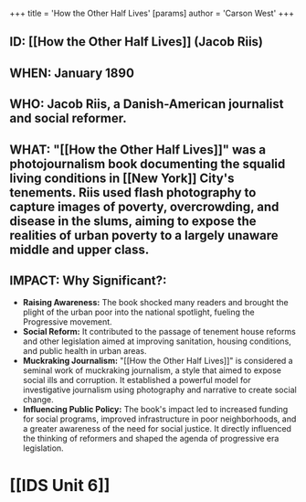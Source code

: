 +++
 title = 'How the Other Half Lives'
[params]
	author = 'Carson West'
+++
## ID: [[How the Other Half Lives]] (Jacob Riis)

## WHEN: January 1890

## WHO: Jacob Riis, a Danish-American journalist and social reformer.

## WHAT:  "[[How the Other Half Lives]]" was a photojournalism book documenting the squalid living conditions in [[New York]] City's tenements. Riis used flash photography to capture images of poverty, overcrowding, and disease in the slums, aiming to expose the realities of urban poverty to a largely unaware middle and upper class.

## IMPACT: Why Significant?:
* **Raising Awareness:** The book shocked many readers and brought the plight of the urban poor into the national spotlight, fueling the Progressive movement.
* **Social Reform:** It contributed to the passage of tenement house reforms and other legislation aimed at improving sanitation, housing conditions, and public health in urban areas.
* **Muckraking Journalism:**  "[[How the Other Half Lives]]" is considered a seminal work of muckraking journalism, a style that aimed to expose social ills and corruption.  It established a powerful model for investigative journalism using photography and narrative to create social change.
* **Influencing Public Policy:** The book's impact led to increased funding for social programs, improved infrastructure in poor neighborhoods, and a greater awareness of the need for social justice.  It directly influenced the thinking of reformers and shaped the agenda of progressive era legislation.

# [[IDS Unit 6]]